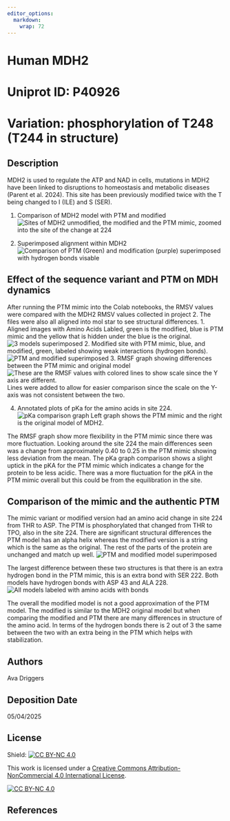 ```yaml
---
editor_options: 
  markdown: 
    wrap: 72
---
```


# Human MDH2

# Uniprot ID: P40926

# Variation: phosphorylation of T248 (T244 in structure)

## Description

MDH2 is used to regulate the ATP and NAD in cells, mutations in MDH2
have been linked to disruptions to homeostasis and metabolic diseases
(Parent et al. 2024). This site has been previously modified twice with
the T being changed to I (ILE) and S (SER).

1.  Comparison of MDH2 model with PTM and modified ![Sites of MDH2
    unmodified, the modified and the PTM mimic, zoomed into the site of
    the change at 224](images/mol_star_3_images.png)

2.  Superimposed alignment within MDH2 ![Comparison of PTM (Green) and
    modification (purple) superimposed with hydrogen bonds
    visable](images/PTM_and_Modified_molstar.png)

## Effect of the sequence variant and PTM on MDH dynamics

After running the PTM mimic into the Colab notebooks, the RMSV values
were compared with the MDH2 RMSV values collected in project 2. The
files were also all aligned into mol star to see structural
differences. 1. Aligned images with Amino Acids Labled, green is the
modified, blue is PTM mimic and the yellow that is hidden under the blue
is the original. ![3 models
superimposed](images/molstar_3_models_superimpose.png) 2. Modified site
with PTM mimic, blue, and modified, green, labeled showing weak
interactions (hydrogen bonds). ![PTM and modified
superimposed](images/PTM_and_Modified_molstar.png) 3. RMSF graph showing
differences between the PTM mimic and original model ![These are the
RMSF values with colored lines to show scale since the Y axis are
different.](images/RMSF_graph_comparison.png) Lines were added to allow
for easier comparison since the scale on the Y-axis was not consistent
between the two.

4.  Annotated plots of pKa for the amino acids in site 224. ![pKa
    comparison graph](images/PTM_and_MDH2_pKa_graphs.png) Left graph
    shows the PTM mimic and the right is the original model of MDH2.

The RMSF graph show more flexibility in the PTM mimic since there was
more fluctuation. Looking around the site 224 the main differences seen
was a change from approximately 0.40 to 0.25 in the PTM mimic showing
less deviation from the mean. The pKa graph comparison shows a slight
uptick in the pKA for the PTM mimic which indicates a change for the
protein to be less acidic. There was a more fluctuation for the pKA in
the PTM mimic overall but this could be from the equilibration in the
site.

## Comparison of the mimic and the authentic PTM

The mimic variant or modified version had an amino acid change in site
224 from THR to ASP. The PTM is phosphorylated that changed from THR to
TPO, also in the site 224. There are significant structural differences
the PTM model has an alpha helix whereas the modified version is a
string which is the same as the original. The rest of the parts of the
protein are unchanged and match up well. ![PTM and modified model
superimposed](images/PTM_and_Modified_molstar.png)

The largest difference between these two structures is that there is an
extra hydrogen bond in the PTM mimic, this is an extra bond with SER
222. Both models have hydrogen bonds with ASP 43 and ALA 228. ![All
models labeled with amino acids with
bonds](images/3_models_amino_acids_labled.png)

The overall the modified model is not a good approximation of the PTM
model. The modified is similar to the MDH2 original model but when
comparing the modified and PTM there are many differences in structure
of the amino acid. In terms of the hydrogen bonds there is 2 out of 3
the same between the two with an extra being in the PTM which helps with
stabilization.

## Authors

Ava Driggers

## Deposition Date

05/04/2025

## License

Shield: [![CC BY-NC
4.0](https://img.shields.io/badge/License-CC%20BY--NC%204.0-lightgrey.svg)](https://creativecommons.org/licenses/by-nc/4.0/)

This work is licensed under a [Creative Commons
Attribution-NonCommercial 4.0 International
License](https://creativecommons.org/licenses/by-nc/4.0/).

[![CC BY-NC
4.0](https://licensebuttons.net/l/by-nc/4.0/88x31.png)](https://creativecommons.org/licenses/by-nc/4.0/)

## References
